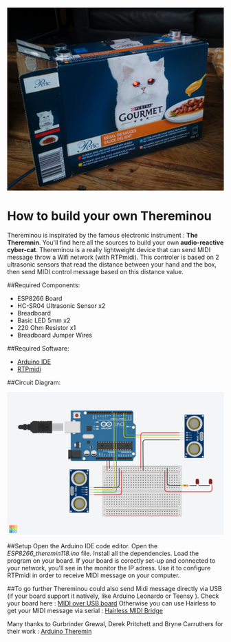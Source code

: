 ![Thereminou](https://github.com/LivestockPixel/Thereminou/blob/main/Thereminou.jpg)

# How to build your own Thereminou

Thereminou is inspirated by the famous electronic instrument : **The Theremnin**. You'll find here all the sources to build your own **audio-reactive cyber-cat**.
Thereminou is a really lightweight device that can send MIDI message throw a Wifi network (with RTPmidi).
This controler is based on 2 ultrasonic sensors that read the distance between your hand and the box, then send MIDI control message based on this distance value.

##Required Components:
- ESP8266 Board
- HC-SR04 Ultrasonic Sensor x2
- Breadboard
- Basic LED 5mm x2
- 220 Ohm Resistor x1
- Breadboard Jumper Wires

##Required Software:
- [Arduino IDE](https://docs.arduino.cc/software/ide/#ide-v2)
- [RTPmidi](https://www.tobias-erichsen.de/software/rtpmidi.html)

##Circuit Diagram:

![Circuit Thereminou](https://github.com/LivestockPixel/Thereminou/blob/main/Thereminou_circuit.png)

##Setup
Open the Arduino IDE code editor. Open the *ESP8266_theremin118.ino* file.
Install all the dependencies. Load the program on your board.
If your board is corectly set-up and connected to your network, you'll see in the monitor the IP adress. Use it to configure RTPmidi in order to receive MIDI message on your computer.

##To go further
Thereminou could also send Midi message directly via USB (if your board support it natively, like Arduino Leonardo or Teensy ).
Check your board here : [MIDI over USB board](https://tttapa.github.io/Control-Surface-doc/Doxygen/d8/d4a/md_pages_MIDI-over-USB.html)
Otherwise you can use Hairless to get your MIDI message via serial : [Hairless MIDI Bridge](https://projectgus.github.io/hairless-midiserial/)

Many thanks to Gurbrinder Grewal, Derek Pritchett and Bryne Carruthers for their work : [Arduino Theremin](https://www.arduinotheremin.com/)

